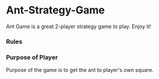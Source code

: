 # Ant-Strategy-Game
Ant Game is a great 2-player strategy game to play. Enjoy it!

### Rules ###

### Purpose of Player ###
Purpose of the game is to get the ant to player's own square. 
